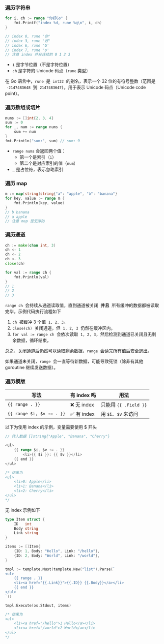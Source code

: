 ### 遍历字符串

```go
for i, ch := range "你好Go" {
    fmt.Printf("index %d, rune %q\n", i, ch)
}

// index 0, rune '你'
// index 3, rune '好'
// index 6, rune 'G'
// index 7, rune 'o'
// 注意 index 并非连续的 0 1 2 3
```

- `i` 是字节位置（不是字符位置）
- `ch` 是字符的 Unicode 码点（`rune` 类型）

在 Go 语言中，`rune`  是  `int32`  的别名，表示一个 32 位的有符号整数（范围是  `-2147483648`  到  `2147483647`），用于表示 Unicode 码点（Unicode code point）。

### 遍历数组或切片

```go
nums := []int{2, 3, 4}
sum := 0
for _, num := range nums {
    sum += num
}
fmt.Println("sum:", sum) // sum: 9
```

- `range nums` 会返回两个值：
    - 第一个是索引（`i`）
    - 第二个是对应索引的值（`num`）
- `_` 是占位符，表示忽略索引

### 遍历 map

```go
m := map[string]string{"a": "apple", "b": "banana"}
for key, value := range m {
    fmt.Println(key, value)
}
// b banana
// a apple
// 注意 map 是无序的
```

### 遍历通道

```go
ch := make(chan int, 3)
ch <- 1
ch <- 2
ch <- 3
close(ch)

for val := range ch {
    fmt.Println(val)
}
// 1
// 2
// 3
```

`range ch`  会持续从通道读取值，直到通道被关闭  **并且**  所有缓冲的数据都被读取完毕。示例代码执行流程如下

1. `ch`  被缓冲 3 个值  `1, 2, 3`。
2. `close(ch)`  关闭通道，但  `1, 2, 3`  仍然在缓冲区内。
3. `for val := range ch`  会依次读取  `1, 2, 3`，然后检测到通道已关闭且无剩余数据，循环结束。

总之，关闭通道后仍然可以读取剩余数据，`range`  会读完所有值后安全退出。

如果通道未关闭，`range`  会一直等待新数据，可能导致死锁（除非有其他 goroutine 继续发送数据）。

### 遍历模版

| 写法                      | 有 index 吗 | 用法                  |
| ------------------------- | ----------- | --------------------- |
| `{{ range . }}`           | ❌ 无 index | 只能用 `{{ .Field }}` |
| `{{ range $i, $v := . }}` | ✅ 有 index | 用 `$i`、`$v` 来访问  |

以下为使用 index 的示例，变量需要使用 $ 开头

```go
// 传入数据 []string{"Apple", "Banana", "Cherry"}

<ul>
    {{ range $i, $v := . }}
        <li>{{ $i }}: {{ $v }}</li>
    {{ end }}
</ul>

/* 结果为
<ul>
    <li>0: Apple</li>
    <li>1: Banana</li>
    <li>2: Cherry</li>
</ul>
*/
```

无 index 示例如下

```go
type Item struct {
    ID   int
    Body string
    Link string
}

items := []Item{
    {ID: 1, Body: "Hello", Link: "/hello"},
    {ID: 2, Body: "World", Link: "/world"},
}

tmpl := template.Must(template.New("list").Parse(`
<ul>
    {{ range . }}
    <li><a href="{{.Link}}">{{.ID}} {{.Body}}</a></li>
    {{ end }}
</ul>
`))

tmpl.Execute(os.Stdout, items)

/* 结果为
<ul>
    <li><a href="/hello">1 Hello</a></li>
    <li><a href="/world">2 World</a></li>
</ul>
*/
```
